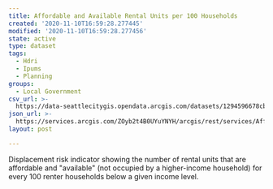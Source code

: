 ```yaml
---
title: Affordable and Available Rental Units per 100 Households
created: '2020-11-10T16:59:28.277445'
modified: '2020-11-10T16:59:28.277456'
state: active
type: dataset
tags:
  - Hdri
  - Ipums
  - Planning
groups:
  - Local Government
csv_url: >-
  https://data-seattlecitygis.opendata.arcgis.com/datasets/1294596678cb496e8bb83405995898a6_0.csv
json_url: >-
  https://services.arcgis.com/ZOyb2t4B0UYuYNYH/arcgis/rest/services/Affordability/FeatureServer/0
layout: post

---
```

Displacement risk indicator showing the number of rental units that are affordable and &quot;available&quot; (not occupied by a higher-income household) for every 100 renter households below a given income level.
